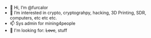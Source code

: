 - 👋 Hi, I’m @furcalor
- 👀 I’m interested in crypto, cryptograhpy, hacking, 3D Printing, SDR, computers, etc etc etc.
- 📫 Sys admin for mining4people
- 🥰 I'm looking for: ~~Love~~, stuff
<!---
furcalor/furcalor is a ✨ special ✨ repository because its `README.md` (this file) appears on your GitHub profile.
You can click the Preview link to take a look at your changes.
--->
